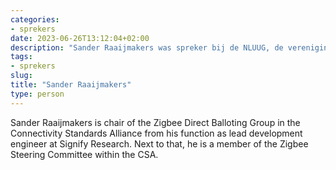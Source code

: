 ```yaml
---
categories:
- sprekers
date: 2023-06-26T13:12:04+02:00
description: "Sander Raaijmakers was spreker bij de NLUUG, de vereniging voor open systemen en open standaarden. Lees meer over deze spreker."
tags:
- sprekers
slug:
title: "Sander Raaijmakers"
type: person
---
```


Sander Raaijmakers is chair of the Zigbee Direct Balloting Group in the Connectivity Standards Alliance from his function as lead development engineer at Signify Research. Next to that, he is a member of the Zigbee Steering Committee within the CSA.
